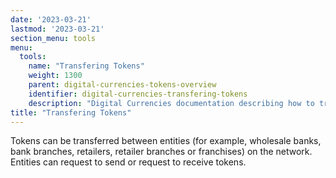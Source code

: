 ```yaml
---
date: '2023-03-21'
lastmod: '2023-03-21'
section_menu: tools
menu:
  tools:
    name: "Transfering Tokens"
    weight: 1300
    parent: digital-currencies-tokens-overview
    identifier: digital-currencies-transfering-tokens
    description: "Digital Currencies documentation describing how to transfer tokens via the GUI"
title: "Transfering Tokens"
---
```


Tokens can be transferred between entities (for example, wholesale banks, bank branches, retailers, retailer branches or franchises) on the network. Entities can request to send or request to receive tokens.

<!--

### Creating Transfer Requests

Currently, Bank A has made a deposit and tokens have been minted. Bank B, currently has not made a deposit and therefore holds no tokens. There are two methods which can be used to transfer tokens between entities:

* [Creating Requests to Send](#creating-requests-to-send)
* [Creating Requests to Receive](#creating-requests-to-receive)

#### Creating Requests to Send

The following shows how to create a 'Request to Send' on behalf of Bank A to request a transfer of tokens *to* Bank B:

1. Select the role of **Bank A** from the dropdown menu at the top-right of the **Home** page:

   {{< figure src="select-bank-a.png" width=28% figcaption="Selecting Bank A as Active" alt="Selecting Bank A as Active" >}}

   The header of the page now displays *Bank A*, indicating that you are now acting in that role:

   {{< figure src="bank-a-header.png" width=38% figcaption="Bank A as Active" alt="Bank A as Active"   >}}

2. Click the **Transfers** button:

   {{< figure src="transfers-button.png" width=18% figcaption="Transfers Button" alt="Transfers Button"   >}}
   
   A page including the **Request Transfer pane** is displayed:
   
   {{< figure src="request-transfer-pane.png" width=38% figcaption="Request Transfer Pane" alt="Request Transfer Pane"   >}}

3. Specify the following values:

   * **Select Network:** Select *R3 Token Network*.
   * **Transfer Type:** Can be either REQUEST_TO_RECEIVE or REQUEST_TO_SEND. For this example, select REQUEST_TO_SEND.
   * **To/From:** Since REQUEST_TO_SEND is selected, this field is labeled **To** (otherwise **From**). For this example, select *Bank B*.
   * **Token Type:** Select our token type *dUSD*. Only token types on this network can be specified. Once you select the token type, your current balance of that type is displayed below this field:
        {{< figure src="token_balance.png" width=38% figcaption="Token Balance" alt="Token Balance"   >}}
   * **Amount:** Enter *50*.
   
4. Click the **Request Transfer** button.

   The message *Successfully requested transfer* is displayed:

   {{< figure src="successfully-requested-transfer-message.png" width=38% figcaption="'Successfully requested transfer' Message" alt="'Successfully requested transfer' Message"   >}}

   {{< note >}}You can cancel the transfer at this point by selecting the transfer and clicking on the **Cancel Transfer** button.{{< /note >}}
   
The **Outgoing Transfer Requests** pane lists the new request:

{{< figure src="bank-a-outgoing-transfer-requests-req-to-send.png" width=80% figcaption="Outgoing Transfer Request Pane" alt="Outgoing Transfer Request Pane"   >}}

#### Creating Requests to Receive

The following shows how to create a 'Request to Receive' on behalf of Bank A to request a transfer of tokens *from* Bank B:

1. Select the role of **Bank A** from the dropdown menu at the top-right of the **Home** page: 

   {{< figure src="select-bank-a.png" width=28% figcaption="Selecting Bank A as Active" alt="Selecting Bank A as Active" >}}

   The header of the page now displays *Bank A*, indicating that you are now acting in that role:

   {{< figure src="bank-a-header.png" width=58% figcaption="Bank A as Active" alt="Bank A as Active"   >}}

2. Click the **Transfers** button:

   {{< figure src="transfers-button.png" width=18% figcaption="Transfers Button" alt="Transfers Button"   >}}
   
   A page including the **Request Transfer pane** is displayed:
   
   {{< figure src="request-transfer-pane.png" width=38% figcaption="Request Transfer Pane" alt="Request Transfer Pane"   >}}

3. Specify the following values:

   * **Select Network:** Select *R3 Token Network*.
   * **Transfer Type:** Select REQUEST_TO_RECEIVE.
   * **To/From:** Since REQUEST_TO_RECEIVE is selected, this field is labeled **From**. For this example, select *Bank B*.
   * **Token Type:** Select our token type *dUSD*.  Only token types on this network can be specified. Once you select the token type, your current balance of that type is displayed below this field:
        {{< figure src="token_balance.png" width=38% figcaption="Token Balance" alt="Token Balance"   >}}
   * **Amount:** Enter *50*.
   
4. Click the **Request Transfer** button.

   The message *Successfully requested transfer* is displayed:

   {{< figure src="successfully-requested-transfer-message.png" width=38% figcaption="'Successfully requested transfer' Message" alt="'Successfully requested transfer' Message"   >}}  

   {{< note >}}You can cancel the transfer at this point by selecting the transfer and clicking on the **Cancel Transfer** button.{{< /note >}}
   
The **Outgoing Transfer Requests** pane lists the new request:

{{< figure src="bank-a-outgoing-transfer-requests-req-to-rec.png" width=80% figcaption="'Outgoing Transfer Request' Pane" alt="'Outgoing Transfer Request' Pane"   >}}
### Accepting Transfer Requests

In this example, as Bank B, we accept the 'Request to Send' transfer request from Bank A:

1. Select the role of **Bank B** from the dropdown menu at the top-right of the **Home** page:

   {{< figure src="select-bank-b.png" width=28% figcaption="Selecting Bank B as Active" alt="Selecting Bank B as Active" >}}

   The header of the page now displays *Bank B*, indicating that you are now acting in that role:

   {{< figure src="bank-b-header.png" width=58% figcaption="Bank B as Active" alt="Bank B as Active"   >}}

2. Click the **Transfers** button:

   {{< figure src="transfers-button.png" width=18% figcaption="Transfers Button" alt="Transfers Button"   >}}
   
   A page including the **Incoming Requests** tabbed pane is displayed:

   {{< figure src="bank-b-incoming-transfers-pane.png" width=80% figcaption="Bank B: Incoming Transfer Requests" alt="Bank B: Incoming Transfer Requests"   >}}

3. Click on the relevant request with a status of *Requested*.

   The **Transfer Request** dialog box is displayed with details of the request:
   
   {{< figure src="bank-b-transfer-request.png" width=38% figcaption="Bank B: Transfer Request Dialog Box" alt="Bank B: Transfer Request Dialog Box"   >}}

4. Click **Accept Transfer**.

   The message *Successfully accepted transfer* is displayed:
   
   {{< figure src="successfully-requested-transfer-message.png" width=38% figcaption="'Successfully requested transfer' Message" alt="'Successfully requested transfer' Message" >}}

   The status of the request now appears as *Accepted*:
   
   {{< figure src="bank-b-incoming-transfers-pane-accepted.png" width=38% figcaption="Bank B: Incoming Transfer Request Accepted" alt="Bank B: Incoming Transfer Request Accepted"   >}}

Alternatively, you can click **Reject Transfer** to reject the transfer.

### Completing Transfer Requests

If Bank B accepted the transfer request, Bank A must now complete the transfer to send the tokens to Bank B:

1. Select the role of **Bank A** from the dropdown menu at the top-right of the **Home** page:

   {{< figure src="select-bank-a.png" width=28% figcaption="Selecting Bank A as active" alt="Selecting Bank A as active" >}}
   
2. Select **R3 Token Network** from the dropdown list at the top-left of the page:

   {{< figure src="select-r3-network.png" width=38% figcaption="Select R3 Token Network" alt="Select R3 Token Network" >}}
   
   The header of the page now displays *Bank A*, indicating that you are now acting in that role:

   {{< figure src="bank-a-header.png" width=58% figcaption="Bank A as Active" alt="Bank A as Active"   >}}
   
3. Click the **Transfers** button:

   {{< figure src="transfers-button.png" width=18% figcaption="Transfers Button" alt="Transfers Button"   >}}
   
   The **Transfers** page is displayed including the **Outgoing Transfer Requests** pane:
   
   {{< figure src="bank-a-outgoing-transfer-requests.png" width=38% figcaption="Bank A: Outgoing Transfer Requests Pane" alt="Bank A: Outgoing Transfer Requests Pane" >}}

   The pane displays the transfer request with a status of *Accepted*.
   
4. Click the transfer request.

   The **Transfer Request** dialog box is displayed:
   
   {{< figure src="bank-a-transfer-request.png" width=38% figcaption="Bank A: Transfer Request Dialog Box" alt="Bank A: Transfer Request Dialog Box"   >}}

5. Click the **Complete Transfer** button.

   The message *Successfully completed transfer* is displayed:
   
   {{< figure src="successfully-completed-transfer-message.png" width=38% figcaption="'Successfully completed transfer' Message" alt="'Successfully completed transfer' Message" >}}
   
   The **Outgoing Transfer Requests** pane now displays the request with a status of *Completed*:
   
   {{< figure src="bank-a-outgoing-transfer-requests-completed.png" width=38% figcaption="Bank A: Outgoing Transfer Requests Pane (Completed)" alt="Bank A: Outgoing Transfer Requests Pane (Completed)" >}}
   
The tokens are transferred from Bank A to Bank B. The banks' balances are updated accordingly to reflect this movement. The smart contract will acknowledge the change in ownership.   
  
## Redeeming Tokens

The last stage of the Stablecoin life cycle is *redemption*. A bank on the network can send a request to redeem their tokens for collateral at any time.


